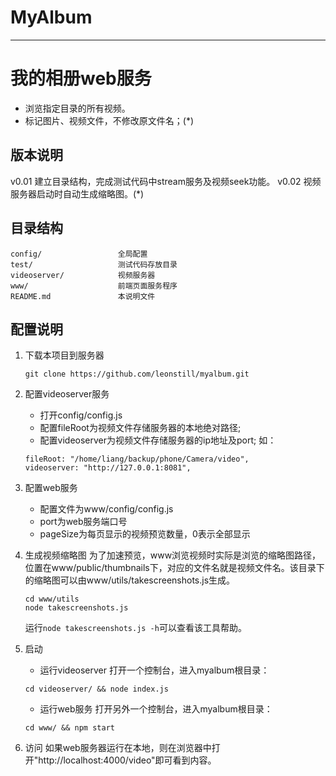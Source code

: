 MyAlbum
===
---

# 我的相册web服务

- 浏览指定目录的所有视频。
- 标记图片、视频文件，不修改原文件名；(*)

## 版本说明
v0.01                   建立目录结构，完成测试代码中stream服务及视频seek功能。
v0.02                   视频服务器启动时自动生成缩略图。(*)

## 目录结构
```
config/                 全局配置
test/                   测试代码存放目录
videoserver/            视频服务器
www/                    前端页面服务程序
README.md               本说明文件
```
## 配置说明
1.  下载本项目到服务器
    ```
    git clone https://github.com/leonstill/myalbum.git 
    ```

2.  配置videoserver服务
    - 打开config/config.js
    - 配置fileRoot为视频文件存储服务器的本地绝对路径;
    - 配置videoserver为视频文件存储服务器的ip地址及port;
    如：
    ```
    fileRoot: "/home/liang/backup/phone/Camera/video",
    videoserver: "http://127.0.0.1:8081", 
    ```

3.  配置web服务
    - 配置文件为www/config/config.js
    - port为web服务端口号
    - pageSize为每页显示的视频预览数量，0表示全部显示

4.  生成视频缩略图
    为了加速预览，www浏览视频时实际是浏览的缩略图路径，位置在www/public/thumbnails下，对应的文件名就是视频文件名。该目录下的缩略图可以由www/utils/takescreenshots.js生成。
    ```
    cd www/utils
    node takescreenshots.js
    ```
    运行`node takescreenshots.js -h`可以查看该工具帮助。

5.  启动
    - 运行videoserver
    打开一个控制台，进入myalbum根目录：
    ```
    cd videoserver/ && node index.js
    ```
    - 运行web服务
    打开另外一个控制台，进入myalbum根目录：
    ```
    cd www/ && npm start
    ```

6.  访问
    如果web服务器运行在本地，则在浏览器中打开"http://localhost:4000/video"即可看到内容。
    
    